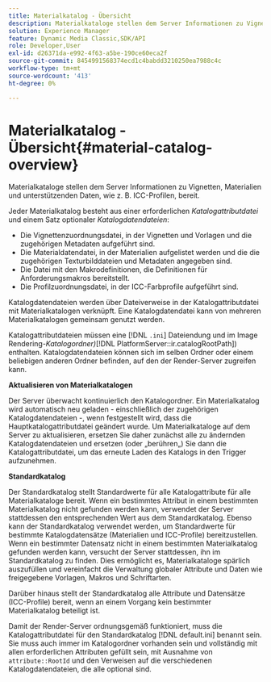 ```yaml
---
title: Materialkatalog - Übersicht
description: Materialkataloge stellen dem Server Informationen zu Vignetten, Materialien und unterstützenden Daten, wie z. B. ICC-Profilen, bereit.
solution: Experience Manager
feature: Dynamic Media Classic,SDK/API
role: Developer,User
exl-id: d26371da-e992-4f63-a5be-190ce60eca2f
source-git-commit: 8454991568374ecd1c4babdd3210250ea7988c4c
workflow-type: tm+mt
source-wordcount: '413'
ht-degree: 0%

---
```


# Materialkatalog - Übersicht{#material-catalog-overview}

Materialkataloge stellen dem Server Informationen zu Vignetten, Materialien und unterstützenden Daten, wie z. B. ICC-Profilen, bereit.

Jeder Materialkatalog besteht aus einer erforderlichen *Katalogattributdatei* und einem Satz optionaler *Katalogdatendateien*:

* Die Vignettenzuordnungsdatei, in der Vignetten und Vorlagen und die zugehörigen Metadaten aufgeführt sind.
* Die Materialdatendatei, in der Materialien aufgelistet werden und die die zugehörigen Texturbilddateien und Metadaten angegeben sind.
* Die Datei mit den Makrodefinitionen, die Definitionen für Anforderungsmakros bereitstellt.
* Die Profilzuordnungsdatei, in der ICC-Farbprofile aufgeführt sind.

Katalogdatendateien werden über Dateiverweise in der Katalogattributdatei mit Materialkatalogen verknüpft. Eine Katalogdatendatei kann von mehreren Materialkatalogen gemeinsam genutzt werden.

Katalogattributdateien müssen eine [!DNL `.ini`] Dateiendung und im Image Rendering-*Katalogordner)*[!DNL PlatformServer::ir.catalogRootPath]) enthalten. Katalogdatendateien können sich im selben Ordner oder einem beliebigen anderen Ordner befinden, auf den der Render-Server zugreifen kann.

**Aktualisieren von Materialkatalogen**

Der Server überwacht kontinuierlich den Katalogordner. Ein Materialkatalog wird automatisch neu geladen - einschließlich der zugehörigen Katalogdatendateien -, wenn festgestellt wird, dass die Hauptkatalogattributdatei geändert wurde. Um Materialkataloge auf dem Server zu aktualisieren, ersetzen Sie daher zunächst alle zu ändernden Katalogdatendateien und ersetzen (oder „berühren„) Sie dann die Katalogattributdatei, um das erneute Laden des Katalogs in den Trigger aufzunehmen.

**Standardkatalog**

Der Standardkatalog stellt Standardwerte für alle Katalogattribute für alle Materialkataloge bereit. Wenn ein bestimmtes Attribut in einem bestimmten Materialkatalog nicht gefunden werden kann, verwendet der Server stattdessen den entsprechenden Wert aus dem Standardkatalog. Ebenso kann der Standardkatalog verwendet werden, um Standardwerte für bestimmte Katalogdatensätze (Materialien und ICC-Profile) bereitzustellen. Wenn ein bestimmter Datensatz nicht in einem bestimmten Materialkatalog gefunden werden kann, versucht der Server stattdessen, ihn im Standardkatalog zu finden. Dies ermöglicht es, Materialkataloge spärlich auszufüllen und vereinfacht die Verwaltung globaler Attribute und Daten wie freigegebene Vorlagen, Makros und Schriftarten.

Darüber hinaus stellt der Standardkatalog alle Attribute und Datensätze (ICC-Profile) bereit, wenn an einem Vorgang kein bestimmter Materialkatalog beteiligt ist.

Damit der Render-Server ordnungsgemäß funktioniert, muss die Katalogattributdatei für den Standardkatalog [!DNL default.ini] benannt sein. Sie muss auch immer im Katalogordner vorhanden sein und vollständig mit allen erforderlichen Attributen gefüllt sein, mit Ausnahme von `attribute::RootId` und den Verweisen auf die verschiedenen Katalogdatendateien, die alle optional sind.

<!-- **See also**

`PlatformServer::ir.catalogRootPath` -->
